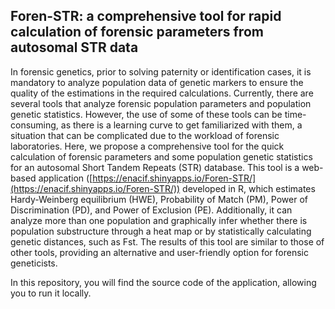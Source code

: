 ## Foren-STR: a comprehensive tool for rapid calculation of forensic parameters from autosomal STR data

In forensic genetics, prior to solving paternity or identification cases, it is mandatory to analyze population data of genetic markers to ensure the quality of the estimations in the required calculations. Currently, there are several tools that analyze forensic population parameters and population genetic statistics. However, the use of some of these tools can be time-consuming, as there is a learning curve to get familiarized with them, a situation that can be complicated due to the workload of forensic laboratories. Here, we propose a comprehensive tool for the quick calculation of forensic parameters and some population genetic statistics for an autosomal Short Tandem Repeats (STR) database. This tool is a web-based application ([https://enacif.shinyapps.io/Foren-STR/](https://enacif.shinyapps.io/Foren-STR/)) developed in R, which estimates Hardy-Weinberg equilibrium (HWE), Probability of Match (PM), Power of Discrimination (PD), and Power of Exclusion (PE). Additionally, it can analyze more than one population and graphically infer whether there is population substructure through a heat map or by statistically calculating genetic distances, such as Fst. The results of this tool are similar to those of other tools, providing an alternative and user-friendly option for forensic geneticists.

In this repository, you will find the source code of the application, allowing you to run it locally.
